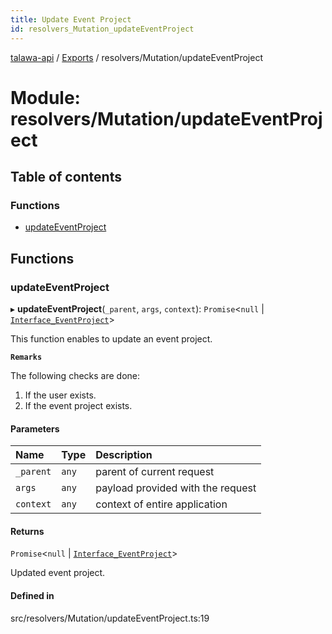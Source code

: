 ```yaml
---
title: Update Event Project
id: resolvers_Mutation_updateEventProject
---
```

[talawa-api](../README.md) / [Exports](../modules.md) / resolvers/Mutation/updateEventProject

# Module: resolvers/Mutation/updateEventProject

## Table of contents

### Functions

- [updateEventProject](resolvers_Mutation_updateEventProject.md#updateeventproject)

## Functions

### updateEventProject

▸ **updateEventProject**(`_parent`, `args`, `context`): `Promise`<``null`` \| [`Interface_EventProject`](../interfaces/models_EventProject.Interface_EventProject.md)\>

This function enables to update an event project.

**`Remarks`**

The following checks are done:
1. If the user exists.
2. If the event project exists.

#### Parameters

| Name | Type | Description |
| :------ | :------ | :------ |
| `_parent` | `any` | parent of current request |
| `args` | `any` | payload provided with the request |
| `context` | `any` | context of entire application |

#### Returns

`Promise`<``null`` \| [`Interface_EventProject`](../interfaces/models_EventProject.Interface_EventProject.md)\>

Updated event project.

#### Defined in

src/resolvers/Mutation/updateEventProject.ts:19
